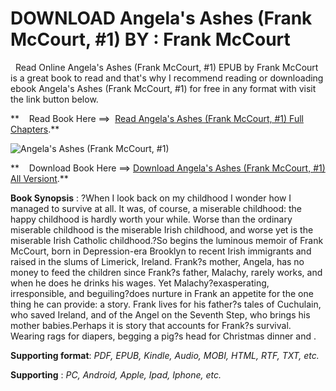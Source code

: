  **DOWNLOAD Angela's Ashes (Frank McCourt, #1) BY : Frank McCourt**
==================================================================

  Read Online Angela's Ashes (Frank McCourt, #1) EPUB by Frank McCourt is a great book to read and that's why I recommend reading or downloading ebook Angela's Ashes (Frank McCourt, #1) for free in any format with visit the link button below.

**    Read Book Here ==>  [Read Angela's Ashes (Frank McCourt, #1) Full Chapters](https://goodreadbook.site/?book=B0000547CQ).**

![Angela's Ashes (Frank McCourt, #1)](https://i.gr-assets.com/images/S/compressed.photo.goodreads.com/books/1543607548l/36541985.jpg)

**    Download Book Here ==> [Download Angela's Ashes (Frank McCourt, #1) All Versiont](https://goodreadbook.site/?book=B0000547CQ).**

**Book Synopsis** : ?When I look back on my childhood I wonder how I managed to survive at all. It was, of course, a miserable childhood: the happy childhood is hardly worth your while. Worse than the ordinary miserable childhood is the miserable Irish childhood, and worse yet is the miserable Irish Catholic childhood.?So begins the luminous memoir of Frank McCourt, born in Depression-era Brooklyn to recent Irish immigrants and raised in the slums of Limerick, Ireland. Frank?s mother, Angela, has no money to feed the children since Frank?s father, Malachy, rarely works, and when he does he drinks his wages. Yet Malachy?exasperating, irresponsible, and beguiling?does nurture in Frank an appetite for the one thing he can provide: a story. Frank lives for his father?s tales of Cuchulain, who saved Ireland, and of the Angel on the Seventh Step, who brings his mother babies.Perhaps it is story that accounts for Frank?s survival. Wearing rags for diapers, begging a pig?s head for Christmas dinner and .

**Supporting format**: _PDF, EPUB, Kindle, Audio, MOBI, HTML, RTF, TXT, etc._

**Supporting** : _PC, Android, Apple, Ipad, Iphone, etc._